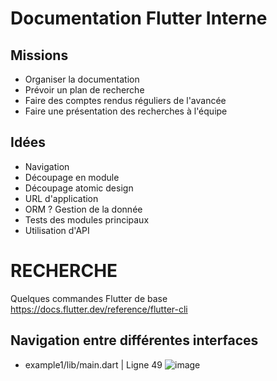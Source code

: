 # Documentation Flutter Interne

## Missions
* Organiser la documentation
* Prévoir un plan de recherche
* Faire des comptes rendus réguliers de l'avancée
* Faire une présentation des recherches à l'équipe

## Idées
* Navigation
* Découpage en module
* Découpage atomic design
* URL d'application
* ORM ? Gestion de la donnée
* Tests des modules principaux
* Utilisation d'API


# RECHERCHE

Quelques commandes Flutter de base
https://docs.flutter.dev/reference/flutter-cli

## Navigation entre différentes interfaces

* example1/lib/main.dart | Ligne 49
![image](https://github.com/Sen0-dev/Sen0-dev/assets/101296112/f2fe4162-7007-4a4c-9f4f-d5c591253d6c)










<!--
# Hi !

I’m currently working on SpyCraft.
Want to know more about ? Click on the link !
https://spycraft-website.web.app/ <-

How to reach me: sen0.guide@gmail.com
**Sen0-dev/Sen0-dev** is a ✨ _special_ ✨ repository because its `README.md` (this file) appears on your GitHub profile.

Here are some ideas to get you started:

- 🔭 I’m currently working on ...
- 🌱 I’m currently learning ...
- 👯 I’m looking to collaborate on ...
- 🤔 I’m looking for help with ...
- 💬 Ask me about ...
- 📫 How to reach me: ...
- 😄 Pronouns: ...
- ⚡ Fun fact: ...
-->
